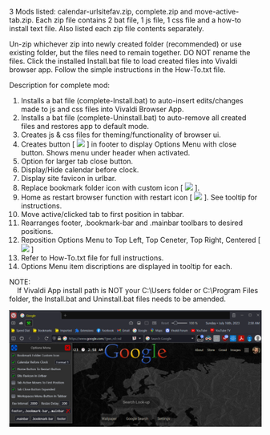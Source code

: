 3 Mods listed: calendar-urlsitefav.zip, complete.zip and move-active-tab.zip. Each zip file contains 2 bat file, 1 js file, 1 css file and a how-to install text file. Also listed each zip file contents separately.

Un-zip whichever zip into newly created folder (recommended) or use existing folder, but the files need to remain together. DO NOT rename the files. Click the installed Install.bat file to load created files into Vivaldi browser app. Follow the simple instructions in the How-To.txt file.

Description for complete mod:
1. Installs a bat file (complete-Install.bat) to auto-insert edits/changes made to js and css files into Vivaldi Browser App.
2. Installs a bat file (complete-Uninstall.bat) to auto-remove all created files and restores app to default mode.
3. Creates js & css files for theming/functionality of browser ui.
4. Creates button [ <img src="https://github.com/srazzano/Images/blob/master/options.png"/> ] in footer to display Options Menu with close button. Shows menu under header when activated.
5. Option for larger tab close button.
6. Display/Hide calendar before clock.
7. Display site favicon in urlbar.
8. Replace bookmark folder icon with custom icon [ <img src="https://github.com/srazzano/Images/blob/master/folderIcon.png"/> ].
9. Home as restart browser function with restart icon [ <img src="https://github.com/srazzano/Images/blob/master/restartIcon.png"/> ]. See tooltip for instructions.
10. Move active/clicked tab to first position in tabbar.
11. Rearranges footer, .bookmark-bar and .mainbar toolbars to desired positions.
12. Reposition Options Menu to Top Left, Top Ceneter, Top Right, Centered [ <img src="https://github.com/srazzano/Images/blob/master/position.png"/> ]
13. Refer to How-To.txt file for full instructions.
14. Options Menu item discriptions are displayed in tooltip for each.

NOTE:<br>
&nbsp;&nbsp;&nbsp; If Vivaldi App install path is NOT your C:\Users folder or C:\Program Files folder, the Install.bat and Uninstall.bat files needs to be amended.

<img src="https://github.com/Razzano/Images/blob/master/VivaldiCustom.png"/>
